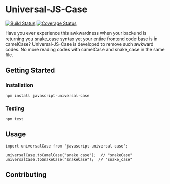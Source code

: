 # Universal-JS-Case
[![Build Status](https://travis-ci.org/MaxGoh/javascript-universal-case.svg?branch=master)](https://travis-ci.org/MaxGoh/javascript-universal-case) [![Coverage Status](https://coveralls.io/repos/github/MaxGoh/javascript-universal-case/badge.svg)](https://coveralls.io/github/MaxGoh/javascript-universal-case)

Have you ever experience this awkwardness when your backend is returning you snake_case syntax yet your entire frontend code base is in camelCase? Universal-JS-Case is developed to remove such awkward codes. No more reading codes with camelCase and snake_case in the same file.

## Getting Started

### Installation

`npm install javascript-universal-case`

### Testing

`npm test`

## Usage


```
import universalCase from 'javascript-universal-case';

universalCase.toCamelCase("snake_case");  // "snakeCase"
universalCase.toSnakeCase("snakeCase");  // "snake_case"
```

## Contributing
